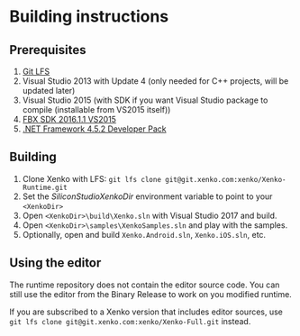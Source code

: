# Building instructions

## Prerequisites

1. [Git LFS](https://git-lfs.github.com/)
2. Visual Studio 2013 with Update 4 (only needed for C++ projects, will be updated later)
3. Visual Studio 2015 (with SDK if you want Visual Studio package to compile (installable from VS2015 itself))
4. [FBX SDK 2016.1.1 VS2015](http://usa.autodesk.com/adsk/servlet/pc/item?id=24735038&siteID=123112)
5. [.NET Framework 4.5.2 Developer Pack](https://www.microsoft.com/en-us/download/details.aspx?id=42637)

## Building

1. Clone Xenko with LFS: `git lfs clone git@git.xenko.com:xenko/Xenko-Runtime.git`
2. Set the *SiliconStudioXenkoDir* environment variable to point to your `<XenkoDir>`
3. Open `<XenkoDir>\build\Xenko.sln` with Visual Studio 2017 and build.
4. Open `<XenkoDir>\samples\XenkoSamples.sln` and play with the samples.
5. Optionally, open and build `Xenko.Android.sln`, `Xenko.iOS.sln`, etc.

## Using the editor

The runtime repository does not contain the editor source code. You can still use the editor from the Binary Release to work on you modified runtime.

If you are subscribed to a Xenko version that includes editor sources, use `git lfs clone git@git.xenko.com:xenko/Xenko-Full.git` instead.